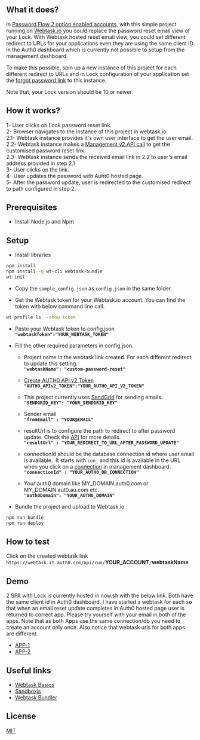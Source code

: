 ## What it does?

In [Password Flow 2 option enabled accounts](https://auth0.com/forum/t/changepassword-v2-flow-and-force-password-reset/2535/1), with this simple project running on [Webtask.io](https://webtask.io)
you could replace the password reset email view of your Lock. With Webtask hosted reset email view, you could set different redirect to URLs for your applications even they are using the same client ID in the Auth0 dashboard which is currently not possible to setup from the management dashboard.

To make this possible, spin up a new instance of this project for each different redirect to URLs and in 
Lock configuration of your application set the [forgot password link](https://auth0.com/docs/libraries/lock/v10/customization#forgotpasswordlink-string-) to this instance.

Note that, your Lock version should be 10 or newer.

## How it works?

1- User clicks on Lock password reset link. <br />
2- Browser navigates to the instance of this project in webtask.io<br />
2.1- Webtask instance provides it's own user interface to get the user email.<br />
2.2- Webtask instance makes a [Management v2 API call](https://auth0.com/docs/api/management/v2#!/Tickets/post_password_change) to get the customised password reset link.<br />
2.3- Webtask instance sends the received email link in 2.2 to user's email address provided in step 2.1<br />
3- User clicks on the link.<br />
4- User updates the password with Auht0 hosted page.<br />
5- After the password update, user is redirected to the customised redirect to path configured in step 2.<br />

## Prerequisites
* Install Node.js and Npm 

## Setup
* Install libraries

```bash
npm install
npm install -g wt-cli webtask-bundle
wt init
```
* Copy the `sample_config.json` as `config.json` in the same folder.

* Get the Webtask token for your Webtask.io account. You can find the token with below command line call.
 
```bash   
wt profile ls --show-token
```

* Paste your Webtask token to config.json<br />
<b>`"webtaskToken":"YOUR_WEBTASK_TOKEN"`</b>

* Fill the other required parameters in config.json.

  * Project name in the webtask link created. For each different redirect to update this setting.<br />
  <b>`"webtaskName": "custom-password-reset"`</b>
  
  * [Create AUTH0 API v2 Token](https://auth0.com/docs/api/management/v2/tokens)<br />
  <b>`"AUTH0_APIv2_TOKEN":"YOUR_AUTH0_API_V2_TOKEN"`</b>
  
  * This project currently uses [SendGrid](www.sendgrid.com) for sending emails.<br /> 
  <b>`"SENDGRID_KEY": "YOUR_SENDGRID_KEY"`</b>
  
  * Sender email<br />
  <b>`"fromEmail" : "YOUR@EMAIL"`</b>
  
  * resultUrl is to configure the path to redirect to after password update. Check the [API](https://auth0.com/docs/api/management/v2#!/Tickets/post_password_change) for more details.<br />
  <b>`"resultUrl" : "YOUR_REDIRECT_TO_URL_AFTER_PASSWORD_UPDATE"`</b>
  
  * connectionId should be the database connection id where user email is available.
  It starts with `con_` and this id is available in the URL when you click on a [connection](https://manage.auth0.com/#/connections/database) in 
  management dashboard.<br />
  <b>`"connectionId" : "YOUR_AUTH0_DB_CONNECTION"`</b>

  * Your auth0 domain like MY_DOMAIN.auth0.com or MY_DOMAIN.aut0.au.com etc.<br />
  <b>`"auth0Domain": "YOUR_AUTH0_DOMAIN"`</b>

* Bundle the project and upload to Webtask.io
```bash
npm run bundle
npm run deploy
```
## How to test
Click on the created webtask link <br />
`https://webtask.it.auth0.com/api/run/`<b>YOUR_ACCOUNT</b>`/`<b>webtaskName</b>

## Demo
2 SPA with Lock is currently hosted in now.sh with the below link. Both have the same client id in Auth0 dashboard. 
I have started a webtask for each so that when an email reset update completes in Auth0 hosted page user is
returned to correct app. Please try yourself with your email in both of the apps. Note that as both Apps
use the same connection/db you need to create an account only once. Also notice that webtask urls for both apps
are different.

* [APP-1](https://build-xkqwxuiflr.now.sh)
* [APP-2](https://build-qhwjuvtumi.now.sh)

## Useful links
* [Webtask Basics](https://webtask.io/docs/101)
* [Sandboxjs](https://webtask.io/docs/sandboxjs)
* [Webtask Bundler](https://github.com/auth0/webtask-bundle)

## License
[MIT](LICENSE)
